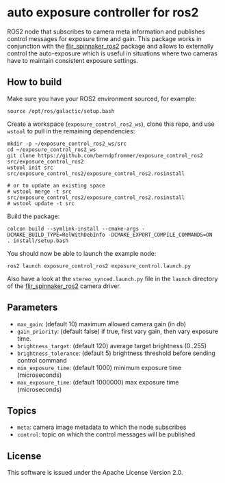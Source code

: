 # auto exposure controller for ros2
ROS2 node that subscribes to camera meta information and publishes
control messages for exposure time and gain. This package works in
conjunction with the
[flir_spinnaker_ros2](https://github.com/berndpfrommer/flir_spinnaker_ros2)
package and allows to externally control the auto-exposure which is
useful in situations where two cameras have to maintain consistent
exposure settings.


## How to build

Make sure you have your ROS2 environment sourced, for example:
```
source /opt/ros/galactic/setup.bash
```

Create a workspace (``exposure_control_ros2_ws``), clone this repo, and use ``wstool``
to pull in the remaining dependencies:

```
mkdir -p ~/exposure_control_ros2_ws/src
cd ~/exposure_control_ros2_ws
git clone https://github.com/berndpfrommer/exposure_control_ros2 src/exposure_control_ros2
wstool init src src/exposure_control_ros2/exposure_control_ros2.rosinstall

# or to update an existing space
# wstool merge -t src src/exposure_control_ros2/exposure_control_ros2.rosinstall
# wstool update -t src
```

Build the package:
```
colcon build --symlink-install --cmake-args -DCMAKE_BUILD_TYPE=RelWithDebInfo -DCMAKE_EXPORT_COMPILE_COMMANDS=ON
. install/setup.bash
```

You should now be able to launch the example node:
```
ros2 launch exposure_control_ros2 exposure_control.launch.py

```
Also have a look at the ``stereo_synced.launch.py`` file in the ``launch``
directory of the
[flir_spinnaker_ros2](https://github.com/berndpfrommer/flir_spinnaker_ros2)
camera driver.

## Parameters

- ``max_gain``: (default 10) maximum allowed camera gain (in db)
- ``gain_priority``: (default false) if true, first vary gain, then vary exposure time.
- ``brightness_target``: (default 120) average target brightness (0..255)
- ``brightness_tolerance``: (default 5) brightness threshold before sending control command
- ``min_exposure_time``: (default 1000) minimum exposure time (microseconds)
- ``max_exposure_time``: (default 1000000) max exposure time (microseconds)

## Topics

- ``meta``: camera image metadata to which the node subscribes
- ``control``: topic on which the control messages will be published

## License

This software is issued under the Apache License Version 2.0.
